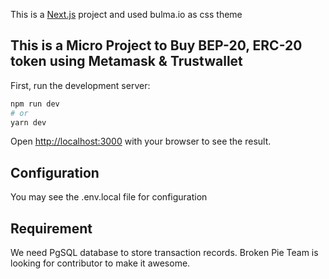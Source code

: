 This is a [Next.js](https://nextjs.org/) project and used bulma.io as css theme

## This is a Micro Project to Buy BEP-20, ERC-20 token using Metamask & Trustwallet

First, run the development server:

```bash
npm run dev
# or
yarn dev
```

Open [http://localhost:3000](http://localhost:3000) with your browser to see the result.


## Configuration

You may see the .env.local file for configuration

## Requirement

We need PgSQL database to store transaction records. Broken Pie Team is looking for contributor to make it awesome.
